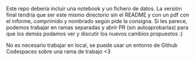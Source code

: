 Este repo debería incluir una notebook y un fichero de datos. La versión final tendría que ser este mismo directorio sin el README y con un pdf con el informe, comprimido y nombrado según pide la consigna.
Si les parece, podemos trabajar en ramas separadas y abrir PR (sin autoaprobarlas) para que los demás podamos ver y discutir los nuevos cambios propuestos :) 

No es necesario trabajar en local, se puede usar un entorno de Github Codespaces sobre una rama de trabajo <3
